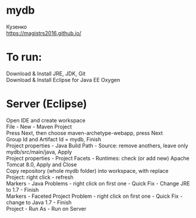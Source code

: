 ﻿# mydb  
Кузенко  
https://magistrs2016.github.io/  

# To run:  
Download & Install JRE, JDK, Git  
Download & Install Eclipse for Java EE Oxygen  

# Server (Eclipse)  
Open IDE and create workspace  
File - New - Maven Project  
Press Next, then choose maven-archetype-webapp, press Next  
Group Id and Artifact Id = mydb, Finish  
Project properties - Java Build Path - Source: remove anothers, leave only mydb/src/main/java, Apply  
Project properties - Project Facets - Runtimes: check (or add new) Apache Tomcat 8.0, Apply and Close  
Copy repository (whole mydb folder) into workspace, with replace  
Project: right click - refresh  
Markers - Java Problems - right click on first one - Quick Fix - Change JRE to 1.7 - Finish  
Markers - Faceted Project Problem - right click on first one - Quick Fix - change to Java 1.7 - Finish  
Project - Run As - Run on Server  
